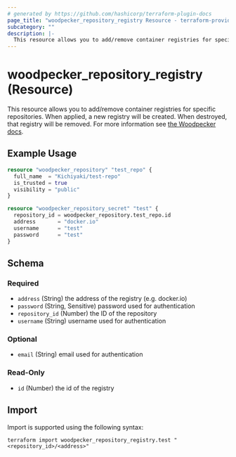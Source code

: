 ```yaml
---
# generated by https://github.com/hashicorp/terraform-plugin-docs
page_title: "woodpecker_repository_registry Resource - terraform-provider-woodpecker"
subcategory: ""
description: |-
  This resource allows you to add/remove container registries for specific repositories. When applied, a new registry will be created. When destroyed, that registry will be removed. For more information see the Woodpecker docs https://woodpecker-ci.org/docs/usage/registries.
---
```


# woodpecker_repository_registry (Resource)

This resource allows you to add/remove container registries for specific repositories. When applied, a new registry will be created. When destroyed, that registry will be removed. For more information see [the Woodpecker docs](https://woodpecker-ci.org/docs/usage/registries).

## Example Usage

```terraform
resource "woodpecker_repository" "test_repo" {
  full_name  = "Kichiyaki/test-repo"
  is_trusted = true
  visibility = "public"
}

resource "woodpecker_repository_secret" "test" {
  repository_id = woodpecker_repository.test_repo.id
  address       = "docker.io"
  username      = "test"
  password      = "test"
}
```

<!-- schema generated by tfplugindocs -->
## Schema

### Required

- `address` (String) the address of the registry (e.g. docker.io)
- `password` (String, Sensitive) password used for authentication
- `repository_id` (Number) the ID of the repository
- `username` (String) username used for authentication

### Optional

- `email` (String) email used for authentication

### Read-Only

- `id` (Number) the id of the registry

## Import

Import is supported using the following syntax:

```shell
terraform import woodpecker_repository_registry.test "<repository_id>/<address>"
```
